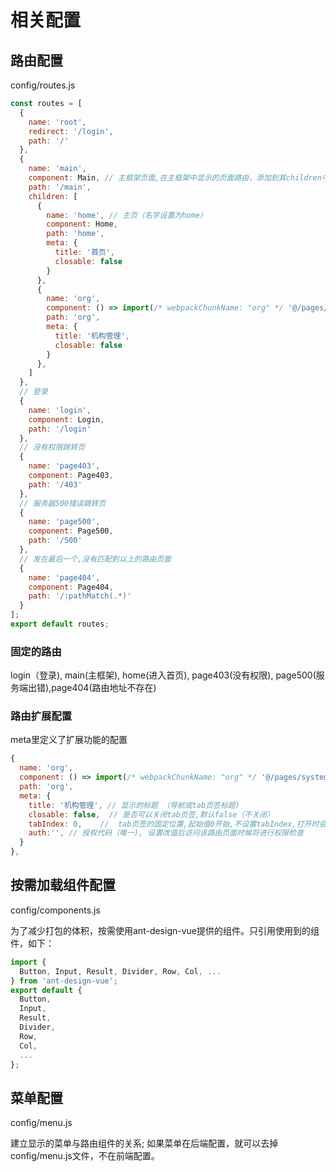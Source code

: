 # 相关配置

## 路由配置

config/routes.js

```js
const routes = [
  {
    name: 'root',
    redirect: '/login',
    path: '/'
  },
  {
    name: 'main',
    component: Main, // 主框架页面,在主框架中显示的页面路由，添加到其children中
    path: '/main',
    children: [
      {
        name: 'home', // 主页（名字设置为home）
        component: Home,
        path: 'home',
        meta: {
          title: '首页',
          closable: false
        }
      },
      {
        name: 'org',
        component: () => import(/* webpackChunkName: "org" */ '@/pages/system/org'),
        path: 'org',
        meta: {
          title: '机构管理',
          closable: false
        }
      },
    ]
  },
  // 登录
  {
    name: 'login',
    component: Login,
    path: '/login'
  },
  // 没有权限跳转页
  {
    name: 'page403',
    component: Page403,
    path: '/403'
  },
  // 服务器500错误跳转页
  {
    name: 'page500',
    component: Page500,
    path: '/500'
  },
  // 发在最后一个,没有匹配到以上的路由页面
  {
    name: 'page404',
    component: Page404,
    path: '/:pathMatch(.*)'
  }
];
export default routes;
```

### 固定的路由

login（登录), main(主框架), home(进入首页), page403(没有权限), page500(服务端出错),page404(路由地址不存在)

### 路由扩展配置

meta里定义了扩展功能的配置

```js
{
  name: 'org',
  component: () => import(/* webpackChunkName: "org" */ '@/pages/system/org'),
  path: 'org',
  meta: {
    title: '机构管理', // 显示的标题 （导航或tab页签标题)
    closable: false,  // 是否可以关闭tab页签,默认false（不关闭）
    tabIndex: 0,    //  tab页签的固定位置,起始值0开始,不设置tabIndex,打开时会默认放在末尾位置, 默认为不设置
    auth:'', // 授权代码（唯一), 设置改值后访问该路由页面时候将进行权限检查
  }
},

```

## 按需加载组件配置

config/components.js

为了减少打包的体积，按需使用ant-design-vue提供的组件。只引用使用到的组件，如下：

```js
import {
  Button, Input, Result, Divider, Row, Col, ...
} from 'ant-design-vue';
export default {
  Button,
  Input,
  Result,
  Divider,
  Row,
  Col,
  ...
};

```

## 菜单配置

config/menu.js

建立显示的菜单与路由组件的关系; 如果菜单在后端配置，就可以去掉config/menu.js文件，不在前端配置。
